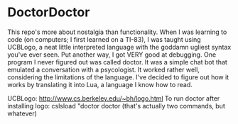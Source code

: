 DoctorDoctor
============

This repo's more about nostalgia than functionality. When I was learning to code (on computers; I first learned on a TI-83), I was taught using UCBLogo, a neat little interpreted language with the goddamn ugliest syntax you've ever seen. Put another way, I got VERY good at debugging. One program I never figured out was called doctor. It was a simple chat bot that emulated a conversation with a psycologist. It worked rather well, considering the limitations of the language. I've decided to figure out how it works by translating it into Lua, a language I know how to read.

UCBLogo: http://www.cs.berkeley.edu/~bh/logo.html
To run doctor after installing logo: cslsload "doctor doctor
(that's actually two commands, but whatever)

